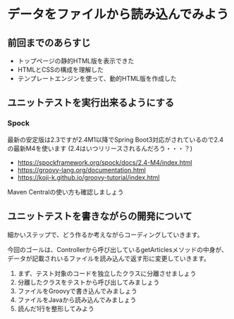 # データをファイルから読み込んでみよう

## 前回までのあらすじ
* トップページの静的HTML版を表示できた
* HTMLとCSSの構成を理解した
* テンプレートエンジンを使って、動的HTML版を作成した

## ユニットテストを実行出来るようにする

### Spock

最新の安定版は2.3ですが2.4M1以降でSpring Boot3対応がされているので2.4の最新M4を使います
(2.4はいつリリースされるんだろう・・・？)

* https://spockframework.org/spock/docs/2.4-M4/index.html
* https://groovy-lang.org/documentation.html
* https://koji-k.github.io/groovy-tutorial/index.html

Maven Centralの使い方も確認しましょう

## ユニットテストを書きながらの開発について

細かいステップで、どう作るか考えながらコーディングしていきます。

今回のゴールは、Controllerから呼び出しているgetArticlesメソッドの中身が、
データが記載されいるファイルを読み込んで返す形に変更していきます。

1. まず、テスト対象のコードを独立したクラスに分離させましょう
1. 分離したクラスをテストから呼び出してみましょう
1. ファイルをGroovyで書き込んでみましょう
1. ファイルをJavaから読み込んでみましょう
1. 読んだ1行を整形してみよう
